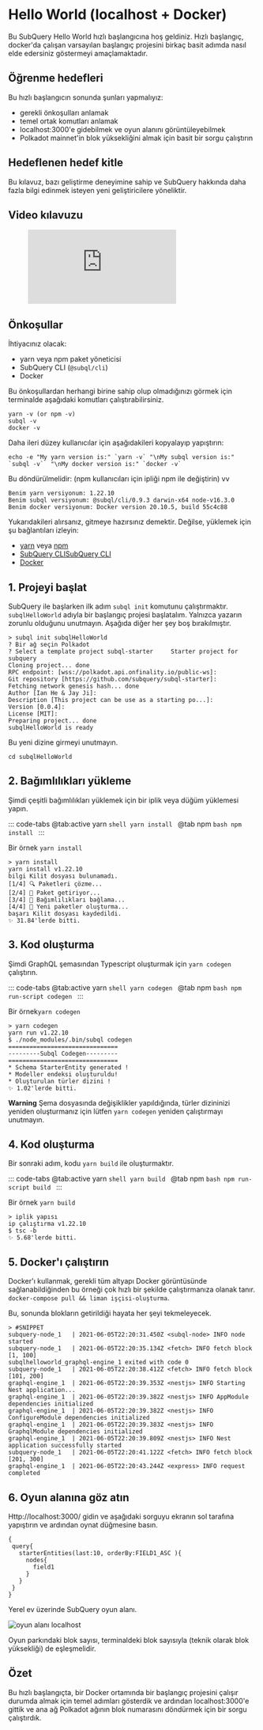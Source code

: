 # Hello World (localhost + Docker)

Bu SubQuery Hello World hızlı başlangıcına hoş geldiniz. Hızlı başlangıç, docker'da çalışan varsayılan başlangıç projesini birkaç basit adımda nasıl elde edersiniz göstermeyi amaçlamaktadır.

## Öğrenme hedefleri

Bu hızlı başlangıcın sonunda şunları yapmalıyız:

- gerekli önkoşulları anlamak
- temel ortak komutları anlamak
- localhost:3000'e gidebilmek ve oyun alanını görüntüleyebilmek
- Polkadot mainnet'in blok yüksekliğini almak için basit bir sorgu çalıştırın

## Hedeflenen hedef kitle

Bu kılavuz, bazı geliştirme deneyimine sahip ve SubQuery hakkında daha fazla bilgi edinmek isteyen yeni geliştiricilere yöneliktir.

## Video kılavuzu

<figure class="video_container">
  <iframe src="https://www.youtube.com/embed/j034cyUYb7k" frameborder="0" allowfullscreen="true"></iframe>
</figure>

## Önkoşullar

İhtiyacınız olacak:

- yarn veya npm paket yöneticisi
- SubQuery CLI (`@subql/cli`)
- Docker

Bu önkoşullardan herhangi birine sahip olup olmadığınızı görmek için terminalde aşağıdaki komutları çalıştırabilirsiniz.

```shell
yarn -v (or npm -v)
subql -v
docker -v
```

Daha ileri düzey kullanıcılar için aşağıdakileri kopyalayıp yapıştırın:

```shell
echo -e "My yarn version is:" `yarn -v` "\nMy subql version is:" `subql -v`  "\nMy docker version is:" `docker -v`
```

Bu döndürülmelidir: (npm kullanıcıları için ipliği npm ile değiştirin) vv

```shell
Benim yarn versiyonum: 1.22.10
Benim subql versiyonum: @subql/cli/0.9.3 darwin-x64 node-v16.3.0
Benim docker versiyonum: Docker version 20.10.5, build 55c4c88
```

Yukarıdakileri alırsanız, gitmeye hazırsınız demektir. Değilse, yüklemek için şu bağlantıları izleyin:

- [yarn](https://classic.yarnpkg.com/en/docs/install/) veya [npm](https://www.npmjs.com/get-npm)
- [SubQuery CLISubQuery CLI](quickstart-polkadot.md#install-the-subquery-cli)
- [Docker](https://docs.docker.com/get-docker/)

## 1. Projeyi başlat

SubQuery ile başlarken ilk adım `subql init` komutunu çalıştırmaktır. `subqlHelloWorld` adıyla bir başlangıç projesi başlatalım. Yalnızca yazarın zorunlu olduğunu unutmayın. Aşağıda diğer her şey boş bırakılmıştır.

```shell
> subql init subqlHelloWorld
? Bir ağ seçin Polkadot
? Select a template project subql-starter     Starter project for subquery
Cloning project... done
RPC endpoint: [wss://polkadot.api.onfinality.io/public-ws]:
Git repository [https://github.com/subquery/subql-starter]:
Fetching network genesis hash... done
Author [Ian He & Jay Ji]:
Description [This project can be use as a starting po...]:
Version [0.0.4]:
License [MIT]:
Preparing project... done
subqlHelloWorld is ready

```

Bu yeni dizine girmeyi unutmayın.

```shell
cd subqlHelloWorld
```

## 2. Bağımlılıkları yükleme

Şimdi çeşitli bağımlılıkları yüklemek için bir iplik veya düğüm yüklemesi yapın.

::: code-tabs @tab:active yarn `shell yarn install ` @tab npm `bash npm install ` :::

Bir örnek `yarn install`

```shell
> yarn install
yarn install v1.22.10
bilgi Kilit dosyası bulunamadı.
[1/4] 🔍 Paketleri çözme...
[2/4] 🚚 Paket getiriyor...
[3/4] 🔗 Bağımlılıkları bağlama...
[4/4] 🔨 Yeni paketler oluşturma...
başarı Kilit dosyası kaydedildi.
✨ 31.84'lerde bitti.
```

## 3. Kod oluşturma

Şimdi GraphQL şemasından Typescript oluşturmak için `yarn codegen` çalıştırın.

::: code-tabs @tab:active yarn `shell yarn codegen ` @tab npm `bash npm run-script codegen ` :::

Bir örnek`yarn codegen`

```shell
> yarn codegen
yarn run v1.22.10
$ ./node_modules/.bin/subql codegen
===============================
---------Subql Codegen---------
===============================
* Schema StarterEntity generated !
* Modeller endeksi oluşturuldu!
* Oluşturulan türler dizini !
✨ 1.02'lerde bitti.
```

**Warning** Şema dosyasında değişiklikler yapıldığında, türler dizininizi yeniden oluşturmanız için lütfen `yarn codegen` yeniden çalıştırmayı unutmayın.

## 4. Kod oluşturma

Bir sonraki adım, kodu `yarn build` ile oluşturmaktır.

::: code-tabs @tab:active yarn `shell yarn build ` @tab npm `bash npm run-script build ` :::

Bir örnek `yarn build`

```shell
> iplik yapısı
ip çalıştırma v1.22.10
$ tsc -b
✨ 5.68'lerde bitti.
```

## 5. Docker'ı çalıştırın

Docker'ı kullanmak, gerekli tüm altyapı Docker görüntüsünde sağlanabildiğinden bu örneği çok hızlı bir şekilde çalıştırmanıza olanak tanır. `docker-compose pull && liman işçisi-oluşturma`.

Bu, sonunda blokların getirildiği hayata her şeyi tekmeleyecek.

```shell
> #SNIPPET
subquery-node_1   | 2021-06-05T22:20:31.450Z <subql-node> INFO node started
subquery-node_1   | 2021-06-05T22:20:35.134Z <fetch> INFO fetch block [1, 100]
subqlhelloworld_graphql-engine_1 exited with code 0
subquery-node_1   | 2021-06-05T22:20:38.412Z <fetch> INFO fetch block [101, 200]
graphql-engine_1  | 2021-06-05T22:20:39.353Z <nestjs> INFO Starting Nest application...
graphql-engine_1  | 2021-06-05T22:20:39.382Z <nestjs> INFO AppModule dependencies initialized
graphql-engine_1  | 2021-06-05T22:20:39.382Z <nestjs> INFO ConfigureModule dependencies initialized
graphql-engine_1  | 2021-06-05T22:20:39.383Z <nestjs> INFO GraphqlModule dependencies initialized
graphql-engine_1  | 2021-06-05T22:20:39.809Z <nestjs> INFO Nest application successfully started
subquery-node_1   | 2021-06-05T22:20:41.122Z <fetch> INFO fetch block [201, 300]
graphql-engine_1  | 2021-06-05T22:20:43.244Z <express> INFO request completed

```

## 6. Oyun alanına göz atın

Http://localhost:3000/ gidin ve aşağıdaki sorguyu ekranın sol tarafına yapıştırın ve ardından oynat düğmesine basın.

```
{
 query{
   starterEntities(last:10, orderBy:FIELD1_ASC ){
     nodes{
       field1
     }
   }
 }
}

```

Yerel ev üzerinde SubQuery oyun alanı.

![oyun alanı localhost](/assets/img/subql_playground.png)

Oyun parkındaki blok sayısı, terminaldeki blok sayısıyla (teknik olarak blok yüksekliği) de eşleşmelidir.

## Özet

Bu hızlı başlangıçta, bir Docker ortamında bir başlangıç projesini çalışır durumda almak için temel adımları gösterdik ve ardından localhost:3000'e gittik ve ana ağ Polkadot ağının blok numarasını döndürmek için bir sorgu çalıştırdık.
